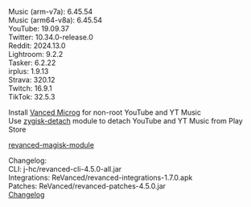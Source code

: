 Music (arm-v7a): 6.45.54  
Music (arm64-v8a): 6.45.54  
YouTube: 19.09.37  
Twitter: 10.34.0-release.0  
Reddit: 2024.13.0  
Lightroom: 9.2.2  
Tasker: 6.2.22  
irplus: 1.9.13  
Strava: 320.12  
Twitch: 16.9.1  
TikTok: 32.5.3  

Install [Vanced Microg](https://github.com/TeamVanced/VancedMicroG/releases) for non-root YouTube and YT Music  
Use [zygisk-detach](https://github.com/j-hc/zygisk-detach) module to detach YouTube and YT Music from Play Store  

[revanced-magisk-module](https://github.com/j-hc/revanced-magisk-module)  

Changelog:  
CLI: j-hc/revanced-cli-4.5.0-all.jar  
Integrations: ReVanced/revanced-integrations-1.7.0.apk  
Patches: ReVanced/revanced-patches-4.5.0.jar  
[Changelog](https://github.com/ReVanced/revanced-patches/releases/tag/v4.5.0)  
